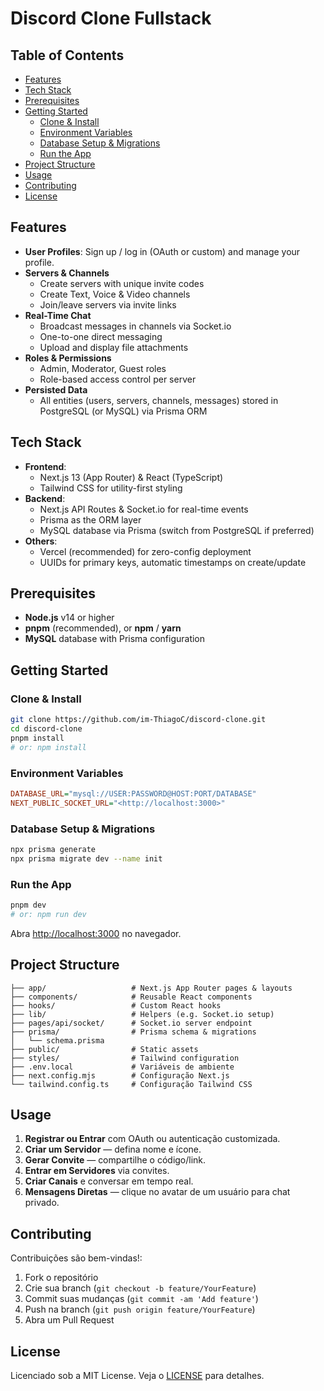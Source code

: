 # Discord Clone Fullstack

<!-- Espaço reservado para imagem da página inicial -->

## Table of Contents

- [Features](#features)
- [Tech Stack](#tech-stack)
- [Prerequisites](#prerequisites)
- [Getting Started](#getting-started)
  - [Clone & Install](#clone--install)
  - [Environment Variables](#environment-variables)
  - [Database Setup & Migrations](#database-setup--migrations)
  - [Run the App](#run-the-app)
- [Project Structure](#project-structure)
- [Usage](#usage)
- [Contributing](#contributing)
- [License](#license)

## Features

- **User Profiles**: Sign up / log in (OAuth or custom) and manage your profile.
- **Servers & Channels**
  - Create servers with unique invite codes
  - Create Text, Voice & Video channels
  - Join/leave servers via invite links
- **Real-Time Chat**
  - Broadcast messages in channels via Socket.io
  - One-to-one direct messaging
  - Upload and display file attachments
- **Roles & Permissions**
  - Admin, Moderator, Guest roles
  - Role-based access control per server
- **Persisted Data**
  - All entities (users, servers, channels, messages) stored in PostgreSQL (or MySQL) via Prisma ORM

## Tech Stack

- **Frontend**:
  - Next.js 13 (App Router) & React (TypeScript)
  - Tailwind CSS for utility-first styling
- **Backend**:
  - Next.js API Routes & Socket.io for real-time events
  - Prisma as the ORM layer
  - MySQL database via Prisma (switch from PostgreSQL if preferred)
- **Others**:
  - Vercel (recommended) for zero-config deployment
  - UUIDs for primary keys, automatic timestamps on create/update

## Prerequisites

- **Node.js** v14 or higher
- **pnpm** (recommended), or **npm** / **yarn**
- **MySQL** database with Prisma configuration

## Getting Started

### Clone & Install

```bash
git clone https://github.com/im-ThiagoC/discord-clone.git
cd discord-clone
pnpm install
# or: npm install
```

### Environment Variables

```ini
DATABASE_URL="mysql://USER:PASSWORD@HOST:PORT/DATABASE"
NEXT_PUBLIC_SOCKET_URL="<http://localhost:3000>"
```

### Database Setup & Migrations

```bash
npx prisma generate
npx prisma migrate dev --name init
```

### Run the App

```bash
pnpm dev
# or: npm run dev
```

Abra [http://localhost:3000](http://localhost:3000) no navegador.

## Project Structure

```.
├── app/                   # Next.js App Router pages & layouts
├── components/            # Reusable React components
├── hooks/                 # Custom React hooks
├── lib/                   # Helpers (e.g. Socket.io setup)
├── pages/api/socket/      # Socket.io server endpoint
├── prisma/                # Prisma schema & migrations
│   └── schema.prisma
├── public/                # Static assets
├── styles/                # Tailwind configuration
├── .env.local             # Variáveis de ambiente
├── next.config.mjs        # Configuração Next.js
└── tailwind.config.ts     # Configuração Tailwind CSS
```

## Usage

1. **Registrar ou Entrar** com OAuth ou autenticação customizada.
2. **Criar um Servidor** — defina nome e ícone.
3. **Gerar Convite** — compartilhe o código/link.
4. **Entrar em Servidores** via convites.
5. **Criar Canais** e conversar em tempo real.
6. **Mensagens Diretas** — clique no avatar de um usuário para chat privado.

## Contributing

Contribuições são bem-vindas!:

1. Fork o repositório
2. Crie sua branch (`git checkout -b feature/YourFeature`)
3. Commit suas mudanças (`git commit -am 'Add feature'`)
4. Push na branch (`git push origin feature/YourFeature`)
5. Abra um Pull Request

## License

Licenciado sob a MIT License. Veja o [LICENSE](LICENSE) para detalhes.
